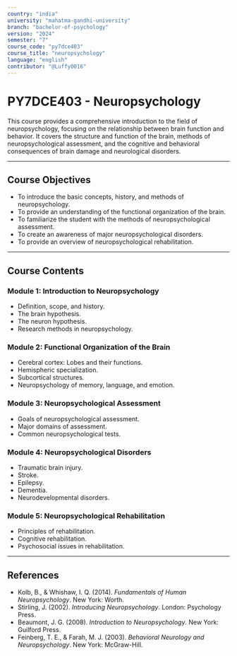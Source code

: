 ```yaml
---
country: "india"
university: "mahatma-gandhi-university"
branch: "bachelor-of-psychology"
version: "2024"
semester: "7"
course_code: "py7dce403"
course_title: "neuropsychology"
language: "english"
contributor: "@Luffy0016"
---
```

# PY7DCE403 - Neuropsychology

This course provides a comprehensive introduction to the field of neuropsychology, focusing on the relationship between brain function and behavior. It covers the structure and function of the brain, methods of neuropsychological assessment, and the cognitive and behavioral consequences of brain damage and neurological disorders.

---
## Course Objectives

* To introduce the basic concepts, history, and methods of neuropsychology.
* To provide an understanding of the functional organization of the brain.
* To familiarize the student with the methods of neuropsychological assessment.
* To create an awareness of major neuropsychological disorders.
* To provide an overview of neuropsychological rehabilitation.

---
## Course Contents

### Module 1: Introduction to Neuropsychology
* Definition, scope, and history.
* The brain hypothesis.
* The neuron hypothesis.
* Research methods in neuropsychology.

### Module 2: Functional Organization of the Brain
* Cerebral cortex: Lobes and their functions.
* Hemispheric specialization.
* Subcortical structures.
* Neuropsychology of memory, language, and emotion.

### Module 3: Neuropsychological Assessment
* Goals of neuropsychological assessment.
* Major domains of assessment.
* Common neuropsychological tests.

### Module 4: Neuropsychological Disorders
* Traumatic brain injury.
* Stroke.
* Epilepsy.
* Dementia.
* Neurodevelopmental disorders.

### Module 5: Neuropsychological Rehabilitation
* Principles of rehabilitation.
* Cognitive rehabilitation.
* Psychosocial issues in rehabilitation.

---
## References
* Kolb, B., & Whishaw, I. Q. (2014). *Fundamentals of Human Neuropsychology*. New York: Worth.
* Stirling, J. (2002). *Introducing Neuropsychology*. London: Psychology Press.
* Beaumont, J. G. (2008). *Introduction to Neuropsychology*. New York: Guilford Press.
* Feinberg, T. E., & Farah, M. J. (2003). *Behavioral Neurology and Neuropsychology*. New York: McGraw-Hill.